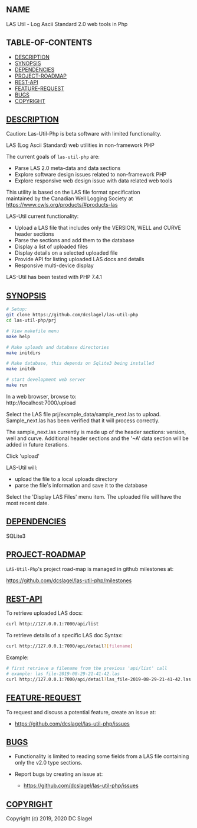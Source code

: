 NAME
----
LAS Util - Log Ascii Standard 2.0 web tools in Php

TABLE-OF-CONTENTS
-----------------
- [DESCRIPTION](#description)
- [SYNOPSIS](#synopsis)
- [DEPENDENCIES](#dependencies)
- [PROJECT-ROADMAP](#project-roadmap)
- [REST-API](#rest-api)
- [FEATURE-REQUEST](#feature-request)
- [BUGS](#bugs)
- [COPYRIGHT](#copyright)

[DESCRIPTION](#name)
-----------

Caution: Las-Util-Php is beta software with limited functionality.

LAS (Log Ascii Standard) web utilities in non-framework PHP

The current goals of `las-util-php` are:
- Parse LAS 2.0 meta-data and data sections
- Explore software design issues related to non-framework PHP
- Explore responsive web design issue with data related web tools

This utility is based on the LAS file format specification   
maintained by the Canadian Well Logging Society at   
https://www.cwls.org/products/#products-las


LAS-Util current functionality:
- Upload a LAS file that includes only the VERSION, WELL and CURVE header
  sections
- Parse the sections and add them to the database
- Display a list of uploaded files
- Display details on a selected uploaded file
- Provide API for listing uploaded LAS docs and details
- Responsive multi-device display


LAS-Util has been tested with PHP 7.4.1

[SYNOPSIS](#name)
--------

 ```bash
# Setup:
git clone https://github.com/dcslagel/las-util-php
cd las-util-php/prj

# View makefile menu
make help

# Make uploads and database directories
make initdirs

# Make database, this depends on Sqlite3 being installed
make initdb

# start development web server
make run
```

In a web browser, browse to:    
http://localhost:7000/upload

Select the LAS file prj/example_data/sample_next.las to upload.
Sample_next.las has been verified that it will process correctly.

The sample_next.las currently is made up of the header sections: version, well
and curve.
Additional header sections and the '~A' data section will be added
in future iterations.

Click 'upload'

  LAS-Util will:
  - upload the file to a local uploads directory
  - parse the file's information and save it to the database

Select the 'Display LAS Files' menu item. The uploaded file will have the most recent date.

[DEPENDENCIES](#name)
------------

SQLite3


[PROJECT-ROADMAP](#name)
---------------
`LAS-Util-Php`'s project road-map is managed in github milestones at:    

https://github.com/dcslagel/las-util-php/milestones


[REST-API](#name)
--------

To retrieve uploaded LAS docs:
```bash
curl http://127.0.0.1:7000/api/list
```

To retrieve details of a specific LAS doc
Syntax:    
```bash
curl http://127.0.0.1:7000/api/detail?[filename]
```

Example:     
```bash
# first retrieve a filename from the previous 'api/list' call
# example: las_file-2019-08-29-21-41-42.las
curl http://127.0.0.1:7000/api/detail?las_file-2019-08-29-21-41-42.las
```


[FEATURE-REQUEST](#name)
----------------

To request and discuss a potential feature, create an issue at:
  - https://github.com/dcslagel/las-util-php/issues


[BUGS](#name)
----

- Functionality is limited to reading some fields from a LAS file containing
  only the v2.0 type sections.

- Report bugs by creating an issue at:
  - https://github.com/dcslagel/las-util-php/issues


[COPYRIGHT](#name)
------

Copyright (c) 2019, 2020 DC Slagel
